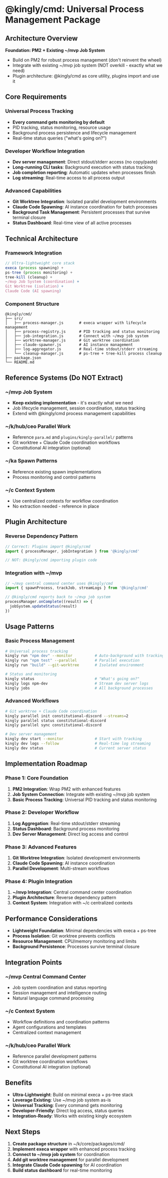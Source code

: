 # @kingly/cmd: Universal Process Management Package

## Architecture Overview

**Foundation: PM2 + Existing ~/mvp Job System**
- Build on PM2 for robust process management (don't reinvent the wheel)
- Integrate with existing ~/mvp job system (NOT overkill - exactly what we need)
- Plugin architecture: @kingly/cmd as core utility, plugins import and use it

## Core Requirements

### Universal Process Tracking
- **Every command gets monitoring by default**
- PID tracking, status monitoring, resource usage
- Background process persistence and lifecycle management
- Real-time status queries ("what's going on?")

### Developer Workflow Integration
- **Dev server management**: Direct stdout/stderr access (no copy/paste)
- **Long-running CLI tasks**: Background execution with status tracking
- **Job completion reporting**: Automatic updates when processes finish
- **Log streaming**: Real-time access to all process output

### Advanced Capabilities
- **Git Worktree Integration**: Isolated parallel development environments
- **Claude Code Spawning**: AI instance coordination for batch processes
- **Background Task Management**: Persistent processes that survive terminal closure
- **Status Dashboard**: Real-time view of all active processes

## Technical Architecture

### Framework Integration
```javascript
// Ultra-lightweight core stack
execa (process spawning) + 
ps-tree (process monitoring) + 
tree-kill (cleanup) + 
~/mvp Job System (coordination) + 
Git Worktree (isolation) + 
Claude Code (AI spawning)
```

### Component Structure
```
@kingly/cmd/
├── src/
│   ├── process-manager.js       # execa wrapper with lifecycle management
│   ├── process-registry.js      # PID tracking and status monitoring
│   ├── job-integration.js       # Connect with ~/mvp job system
│   ├── worktree-manager.js      # Git worktree coordination
│   ├── claude-spawner.js        # AI instance management
│   ├── log-aggregator.js        # Real-time stdout/stderr streaming
│   └── cleanup-manager.js       # ps-tree + tree-kill process cleanup
├── package.json
└── README.md
```

## Reference Systems (Do NOT Extract)

### ~/mvp Job System
- **Keep existing implementation** - it's exactly what we need
- Job lifecycle management, session coordination, status tracking
- Extend with @kingly/cmd process management capabilities

### ~/k/hub/ceo Parallel Work
- Reference `para.md` and `plugins/kingly-parallel/` patterns
- Git worktree + Claude Code coordination workflows
- Constitutional AI integration (optional)

### ~/ka Spawn Patterns
- Reference existing spawn implementations
- Process monitoring and control patterns

### ~/c Context System
- Use centralized contexts for workflow coordination
- No extraction needed - reference in place

## Plugin Architecture

### Reverse Dependency Pattern
```javascript
// Correct: Plugins import @kingly/cmd
import { processManager, jobIntegration } from '@kingly/cmd'

// NOT: @kingly/cmd importing plugin code
```

### Integration with ~/mvp
```javascript
// ~/mvp central command center uses @kingly/cmd
import { spawnProcess, trackJob, streamLogs } from '@kingly/cmd'

// @kingly/cmd reports back to ~/mvp job system
processManager.onComplete((result) => {
  jobSystem.updateStatus(result)
})
```

## Usage Patterns

### Basic Process Management
```bash
# Universal process tracking
kingly run "npm dev" --monitor          # Auto-background with tracking
kingly run "npm test" --parallel        # Parallel execution
kingly run "build" --git-worktree       # Isolated environment

# Status and monitoring
kingly status                           # "What's going on?"
kingly logs npm-dev                     # Stream dev server logs
kingly jobs                             # All background processes
```

### Advanced Workflows
```bash
# Git worktree + Claude Code coordination
kingly parallel init constitutional-discord --streams=2
kingly parallel status constitutional-discord
kingly parallel sync constitutional-discord

# Dev server management
kingly dev start --monitor              # Start with tracking
kingly dev logs --follow                # Real-time log streaming
kingly dev status                       # Current server status
```

## Implementation Roadmap

### Phase 1: Core Foundation
1. **PM2 Integration**: Wrap PM2 with enhanced features
2. **Job System Connection**: Integrate with existing ~/mvp job system
3. **Basic Process Tracking**: Universal PID tracking and status monitoring

### Phase 2: Developer Workflow
1. **Log Aggregation**: Real-time stdout/stderr streaming
2. **Status Dashboard**: Background process monitoring
3. **Dev Server Management**: Direct log access and control

### Phase 3: Advanced Features
1. **Git Worktree Integration**: Isolated development environments
2. **Claude Code Spawning**: AI instance coordination
3. **Parallel Development**: Multi-stream workflows

### Phase 4: Plugin Integration
1. **~/mvp Integration**: Central command center coordination
2. **Plugin Architecture**: Reverse dependency pattern
3. **Context System**: Integration with ~/c centralized contexts

## Performance Considerations

- **Lightweight Foundation**: Minimal dependencies with execa + ps-tree
- **Process Isolation**: Git worktree prevents conflicts
- **Resource Management**: CPU/memory monitoring and limits
- **Background Persistence**: Processes survive terminal closure

## Integration Points

### ~/mvp Central Command Center
- Job system coordination and status reporting
- Session management and intelligence routing
- Natural language command processing

### ~/c Context System
- Workflow definitions and coordination patterns
- Agent configurations and templates
- Centralized context management

### ~/k/hub/ceo Parallel Work
- Reference parallel development patterns
- Git worktree coordination workflows
- Constitutional AI integration (optional)

## Benefits

- **Ultra-Lightweight**: Build on minimal execa + ps-tree stack
- **Leverage Existing**: Use ~/mvp job system as-is
- **Universal Tracking**: Every command gets monitoring
- **Developer-Friendly**: Direct log access, status queries
- **Integration-Ready**: Works with existing kingly ecosystem

## Next Steps

1. **Create package structure** in ~/k/core/packages/cmd/
2. **Implement execa wrapper** with enhanced process tracking
3. **Connect to ~/mvp job system** for coordination
4. **Add git worktree management** for parallel development
5. **Integrate Claude Code spawning** for AI coordination
6. **Build status dashboard** for real-time monitoring